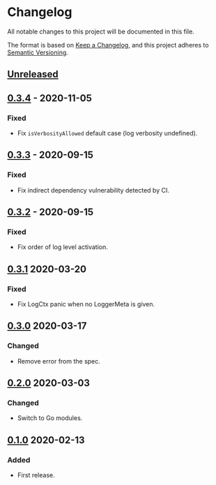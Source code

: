 # Changelog

All notable changes to this project will be documented in this file.

The format is based on [Keep a Changelog](https://keepachangelog.com/en/1.0.0/),
and this project adheres to [Semantic Versioning](https://semver.org/spec/v2.0.0.html).



## [Unreleased]

## [0.3.4] - 2020-11-05

### Fixed

- Fix `isVerbosityAllowed` default case (log verbosity undefined).


## [0.3.3] - 2020-09-15

### Fixed

- Fix indirect dependency vulnerability detected by CI.



## [0.3.2] - 2020-09-15

### Fixed

- Fix order of log level activation.



## [0.3.1] 2020-03-20

### Fixed

- Fix LogCtx panic when no LoggerMeta is given.



## [0.3.0] 2020-03-17

### Changed

- Remove error from the spec.



## [0.2.0] 2020-03-03

### Changed

- Switch to Go modules.



## [0.1.0] 2020-02-13

### Added

- First release.



[Unreleased]: https://github.com/giantswarm/micrologger/compare/v0.3.4...HEAD
[0.3.4]: https://github.com/giantswarm/micrologger/compare/v0.3.3...v0.3.4
[0.3.3]: https://github.com/giantswarm/micrologger/compare/v0.3.2...v0.3.3
[0.3.2]: https://github.com/giantswarm/micrologger/compare/v0.3.1...v0.3.2
[0.3.1]: https://github.com/giantswarm/micrologger/compare/v0.3.0...v0.3.1
[0.3.0]: https://github.com/giantswarm/micrologger/compare/v0.2.0...v0.3.0
[0.2.0]: https://github.com/giantswarm/micrologger/compare/v0.1.0...v0.2.0

[0.1.0]: https://github.com/giantswarm/micrologger/releases/tag/v0.1.0
